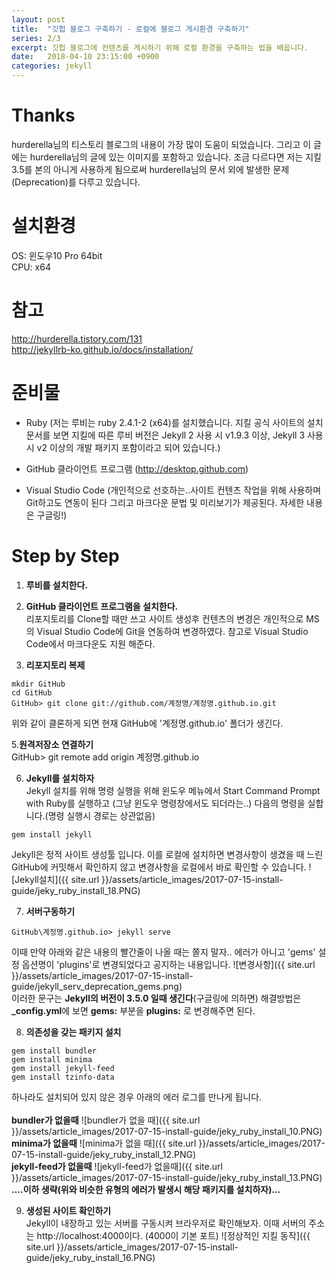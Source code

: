 ```yaml
---
layout: post
title:  "깃헙 블로그 구축하기 - 로컬에 블로그 게시환경 구축하기"
series: 2/3
excerpt: 깃헙 블로그에 컨텐츠를 게시하기 위해 로컬 환경을 구축하는 법을 배웁니다.
date:   2018-04-10 23:15:00 +0900
categories: jekyll
---
```

# Thanks
hurderella님의 티스토리 블로그의 내용이 가장 많이 도움이 되었습니다. 그리고 이 글에는 hurderella님의 글에 있는 이미지를 포함하고 있습니다. 조금 다르다면 저는 지킬 3.5를 본의 아니게 사용하게 됨으로써 hurderella님의 문서 외에 발생한 문제(Deprecation)를 다루고 있습니다.

# 설치환경
OS: 윈도우10 Pro 64bit<br/>
CPU: x64

# 참고
http://hurderella.tistory.com/131<br/>
http://jekyllrb-ko.github.io/docs/installation/

# 준비물
- Ruby
(저는 루비는 ruby 2.4.1-2 (x64)를 설치했습니다. 지킬 공식 사이트의 설치문서를 보면 지킬에 따른 루비 버전은 Jekyll 2 사용 시 v1.9.3 이상, Jekyll 3 사용 시 v2 이상의 개발 패키지 포함이라고 되어 있습니다.)

- GitHub 클라이언트 프로그램
(http://desktop.github.com)

- Visual Studio Code 
(개인적으로 선호하는..사이트 컨텐츠 작업을 위해 사용하며 Git하고도 연동이 된다 그리고 마크다운 문법 및 미리보기가 제공된다. 자세한 내용은 구글링!)


# Step by Step
1. **루비를 설치한다.**
2. **GitHub 클라이언트 프로그램을 설치한다.**<br/>리포지토리를 Clone할 때만 쓰고 사이트 생성후 컨텐츠의 변경은 개인적으로 MS의 Visual Studio Code에 Git을 연동하여 변경하였다. 참고로 Visual Studio Code에서 마크다운도 지원 해준다.

4. **리포지토리 복제**<br/>
```
mkdir GitHub
cd GitHub
GitHub> git clone git://github.com/계정명/계정명.github.io.git
```
위와 같이 클론하게 되면 현재 GitHub에 '계정명.github.io' 폴더가 생긴다.

5.**원격저장소 연결하기**<br/>
GitHub> git remote add origin 계정명.github.io

6. **Jekyll를 설치하자**<br/>
Jekyll 설치를 위해 명령 실행을 위해 윈도우 메뉴에서 Start Command Prompt with Ruby를 실행하고 (그냥 윈도우 명령창에서도 되더라는..) 다음의 명령을 실합니다.(명령 실행시 경로는 상관없음)
```
gem install jekyll
``` 
Jekyll은 정적 사이트 생성툴 입니다. 이를 로컬에 설치하면 변경사항이 생겼을 때 느린 GitHub에 커밋해서 확인하지 않고 변경사항을 로컬에서 바로 확인할 수 있습니다.
![Jekyll설치]({{ site.url }}/assets/article_images/2017-07-15-install-guide/jeky_ruby_install_18.PNG)


7. **서버구동하기**<br/>
```
GitHub\계정명.github.io> jekyll serve
```
이때 만약 아래와 같은 내용의 빨간줄이 나올 때는 쫄지 말자.. 에러가 아니고 'gems' 설정 옵션명이 'plugins'로 변경되었다고 공지하는 내용입니다.
![변경사항]({{ site.url }}/assets/article_images/2017-07-15-install-guide/jekyll_serv_deprecation_gems.png)<br/>
이러한 문구는 **Jekyll의 버전이 3.5.0 일때 생긴다**(구글링에 의하면) 해결방법은 **_config.yml**에 보면 **gems:** 부분을 **plugins:** 로 변경해주면 된다.

8. **의존성을 갖는 패키지 설치**<br/>
```
gem install bundler 
gem install minima 
gem install jekyll-feed 
gem install tzinfo-data
```
하나라도 설치되어 있지 않은 경우 아래의 에러 로그를 만나게 됩니다.
<br/><br/>
**bundler가 없을때**
![bundler가 없을 때]({{ site.url }}/assets/article_images/2017-07-15-install-guide/jeky_ruby_install_10.PNG)<br/>
**minima가 없을때**
![minima가 없을 때]({{ site.url }}/assets/article_images/2017-07-15-install-guide/jeky_ruby_install_12.PNG)<br/>
**jekyll-feed가 없을때**
![jekyll-feed가 없을때]({{ site.url }}/assets/article_images/2017-07-15-install-guide/jeky_ruby_install_13.PNG)<br/>
**....이하 생략(위와 비슷한 유형의 에러가 발생시 해당 패키지를 설치하자)...**


9. **생성된 사이트 확인하기**<br/>
Jekyll이 내장하고 있는 서버를 구동시켜 브라우저로 확인해보자.
이때 서버의 주소는 http://localhost:4000이다. (4000이 기본 포트)
![정상적인 지킬 동작]({{ site.url }}/assets/article_images/2017-07-15-install-guide/jeky_ruby_install_16.PNG)<br/>